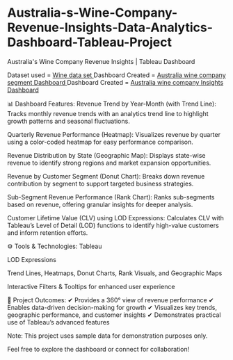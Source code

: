 # Australia-s-Wine-Company-Revenue-Insights-Data-Analytics-Dashboard-Tableau-Project
Australia's Wine Company Revenue Insights | Tableau Dashboard

Dataset used = <a href = "https://github.com/SPraveeen/Australia-s-Wine-Company-Revenue-Insights-Data-Analytics-Dashboard-Tableau-Project/blob/main/wine_Sales%20-%20Raw%20Data.xlsx"> Wine data set </a>
Dashboard Created = <a href = "https://public.tableau.com/app/profile/praveen.s2752/viz/Donut_Chart_17508691494020/Australiaswinecompanysegmentinsights"> Australia wine company segment Dashboard </a>
Dashboard Created = <a href = "https://public.tableau.com/app/profile/praveen.s2752/viz/Donut_Chart_17508691494020/Austrailiaswinecompanyinsightsdashboard"> Australia wine company Insights Dashboard </a>

📊 Dashboard Features:
Revenue Trend by Year-Month (with Trend Line):
Tracks monthly revenue trends with an analytics trend line to highlight growth patterns and seasonal fluctuations.

Quarterly Revenue Performance (Heatmap):
Visualizes revenue by quarter using a color-coded heatmap for easy performance comparison.

Revenue Distribution by State (Geographic Map):
Displays state-wise revenue to identify strong regions and market expansion opportunities.

Revenue by Customer Segment (Donut Chart):
Breaks down revenue contribution by segment to support targeted business strategies.

Sub-Segment Revenue Performance (Rank Chart):
Ranks sub-segments based on revenue, offering granular insights for deeper analysis.

Customer Lifetime Value (CLV) using LOD Expressions:
Calculates CLV with Tableau’s Level of Detail (LOD) functions to identify high-value customers and inform retention efforts.

⚙️ Tools & Technologies:
Tableau

LOD Expressions

Trend Lines, Heatmaps, Donut Charts, Rank Visuals, and Geographic Maps

Interactive Filters & Tooltips for enhanced user experience

🚀 Project Outcomes:
✔ Provides a 360° view of revenue performance
✔ Enables data-driven decision-making for growth
✔ Visualizes key trends, geographic performance, and customer insights
✔ Demonstrates practical use of Tableau’s advanced features

Note: This project uses sample data for demonstration purposes only.

Feel free to explore the dashboard or connect for collaboration!
